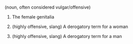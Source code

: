 (noun, often considered vulgar/offensive)
    
1. The female genitalia

2. (highly offensive, slang) A derogatory term for a woman  

3. (highly offensive, slang) A derogatory term for a man